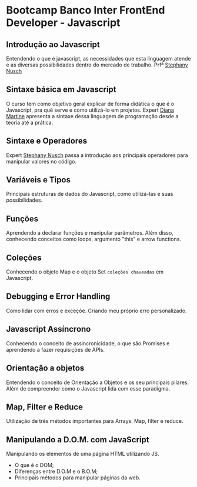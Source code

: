 # Bootcamp Banco Inter FrontEnd Developer - Javascript

## Introdução ao Javascript
   Entendendo o que é javascript, as necessidades que esta linguagem atende e as diversas possibilidades dentro do mercado de trabalho. Prfª [Stephany Nusch](https://www.linkedin.com/in/stephanynusch/)

## Sintaxe básica em Javascript
  O curso tem como objetivo geral explicar de forma didática o que é o Javascript, pra quê serve e como utilizá-lo em projetos. Expert [Diana Martine](https://www.linkedin.com/in/dianamartine/) apresenta a sintaxe dessa linguagem de programação desde a teoria até a prática.

## Sintaxe e Operadores
   Expert [Stephany Nusch](https://www.linkedin.com/in/stephanynusch/) passa a introdução aos principais operadores para manipular valores no código.
  
## Variáveis e Tipos
   Principais estruturas de dados do Javascript, como utilizá-las e suas possibilidades.

## Funções
   Aprendendo a declarar funções e manipular parâmetros. Além disso, conhecendo conceitos como loops, argumento "this" e arrow functions.

## Coleções
   Conhecendo o objeto Map e o objeto Set `coleções chaveadas` em Javascript.

## Debugging e Error Handling
   Como lidar com erros e exceçõe. Criando meu próprio erro personalizado.
   
## Javascript Assíncrono
   Conhecendo o conceito de assincronicidade, o que são Promises e aprendendo a fazer requisições de APIs.
   
## Orientação a objetos
   Entendendo o conceito de Orientação a Objetos e os seu principais pilares. Além de compreender como o Javascript lida com esse paradigma.
   
## Map, Filter e Reduce
   Utilização de três métodos importantes para Arrays: Map, filter e reduce.
   
## Manipulando a D.O.M. com JavaScript
   Manipulando os elementos de uma página HTML utilizando JS.
   - O que é o DOM;
   - Diferenças entre D.O.M e o B.O.M;
   - Principais métodos para manipular páginas da web.

